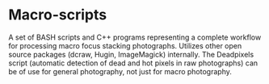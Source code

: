 # Macro-scripts
A set of BASH scripts and C++ programs representing a complete workflow for processing macro focus stacking photographs. Utilizes other open source packages (dcraw, Hugin, ImageMagick) internally. The Deadpixels script (automatic detection of dead and hot pixels in raw photographs) can be of use for general photography, not just for macro photography.
